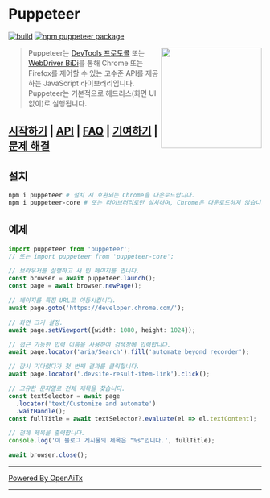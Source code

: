 # Puppeteer

[![build](https://github.com/puppeteer/puppeteer/actions/workflows/ci.yml/badge.svg?branch=main)](https://github.com/puppeteer/puppeteer/actions/workflows/ci.yml)
[![npm puppeteer package](https://img.shields.io/npm/v/puppeteer.svg)](https://npmjs.org/package/puppeteer)

<img src="https://user-images.githubusercontent.com/10379601/29446482-04f7036a-841f-11e7-9872-91d1fc2ea683.png" height="200" align="right"/>

> Puppeteer는 [DevTools 프로토콜](https://chromedevtools.github.io/devtools-protocol/) 또는 [WebDriver BiDi](https://pptr.dev/webdriver-bidi)를 통해 Chrome 또는 Firefox를 제어할 수 있는
> 고수준 API를 제공하는 JavaScript 라이브러리입니다.
> Puppeteer는 기본적으로 헤드리스(화면 UI 없이)로 실행됩니다.

## [시작하기](https://pptr.dev/docs) | [API](https://pptr.dev/api) | [FAQ](https://pptr.dev/faq) | [기여하기](https://pptr.dev/contributing) | [문제 해결](https://pptr.dev/troubleshooting)

## 설치

```bash npm2yarn
npm i puppeteer # 설치 시 호환되는 Chrome을 다운로드합니다.
npm i puppeteer-core # 또는 라이브러리로만 설치하며, Chrome은 다운로드하지 않습니다.
```

## 예제

```ts
import puppeteer from 'puppeteer';
// 또는 import puppeteer from 'puppeteer-core';

// 브라우저를 실행하고 새 빈 페이지를 엽니다.
const browser = await puppeteer.launch();
const page = await browser.newPage();

// 페이지를 특정 URL로 이동시킵니다.
await page.goto('https://developer.chrome.com/');

// 화면 크기 설정.
await page.setViewport({width: 1080, height: 1024});

// 접근 가능한 입력 이름을 사용하여 검색창에 입력합니다.
await page.locator('aria/Search').fill('automate beyond recorder');

// 잠시 기다렸다가 첫 번째 결과를 클릭합니다.
await page.locator('.devsite-result-item-link').click();

// 고유한 문자열로 전체 제목을 찾습니다.
const textSelector = await page
  .locator('text/Customize and automate')
  .waitHandle();
const fullTitle = await textSelector?.evaluate(el => el.textContent);

// 전체 제목을 출력합니다.
console.log('이 블로그 게시물의 제목은 "%s"입니다.', fullTitle);

await browser.close();
```

---

[Powered By OpenAiTx](https://github.com/OpenAiTx/OpenAiTx)

---